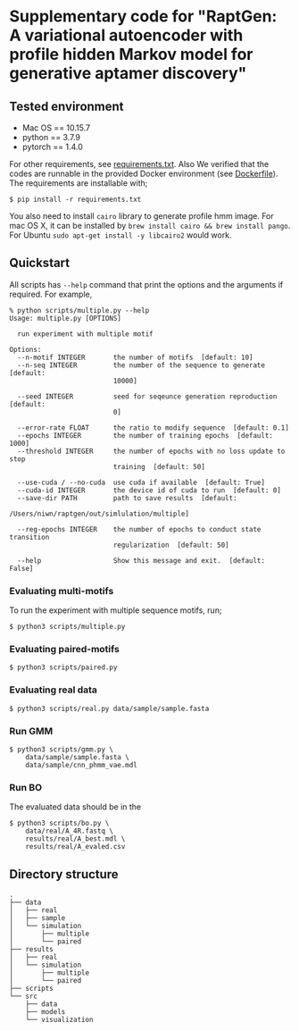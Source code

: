 # Supplementary code for "RaptGen: A variational autoencoder with profile hidden Markov model for generative aptamer discovery"

## Tested environment 
* Mac OS == 10.15.7
* python == 3.7.9
* pytorch == 1.4.0

For other requirements, see [requirements.txt](requirements.txt). Also We verified that the codes are runnable in the provided Docker environment (see [Dockerfile](Dockerfile)). The requirements are installable with;

```shell
$ pip install -r requirements.txt
```

You also need to install `cairo` library to generate profile hmm image. For mac OS X, it can be installed by `brew install cairo && brew install pango`. For Ubuntu `sudo apt-get install -y libcairo2` would work.



## Quickstart
All scripts has `--help` command that print the options and the arguments if required. For example,

```text
% python scripts/multiple.py --help 
Usage: multiple.py [OPTIONS]

  run experiment with multiple motif

Options:
  --n-motif INTEGER       the number of motifs  [default: 10]
  --n-seq INTEGER         the number of the sequence to generate  [default:
                          10000]

  --seed INTEGER          seed for seqeunce generation reproduction  [default:
                          0]

  --error-rate FLOAT      the ratio to modify sequence  [default: 0.1]
  --epochs INTEGER        the number of training epochs  [default: 1000]
  --threshold INTEGER     the number of epochs with no loss update to stop
                          training  [default: 50]

  --use-cuda / --no-cuda  use cuda if available  [default: True]
  --cuda-id INTEGER       the device id of cuda to run  [default: 0]
  --save-dir PATH         path to save results  [default:
                          /Users/niwn/raptgen/out/simlulation/multiple]

  --reg-epochs INTEGER    the number of epochs to conduct state transition
                          regularization  [default: 50]

  --help                  Show this message and exit.  [default: False]
```

### Evaluating multi-motifs
To run the experiment with multiple sequence motifs, run;

```shell
$ python3 scripts/multiple.py 
```

### Evaluating paired-motifs
```shell
$ python3 scripts/paired.py
```

### Evaluating real data
```shell
$ python3 scripts/real.py data/sample/sample.fasta
```

### Run GMM
```shell
$ python3 scripts/gmm.py \
    data/sample/sample.fasta \
    data/sample/cnn_phmm_vae.mdl
```

### Run BO
The evaluated data should be in the 
```shell
$ python3 scripts/bo.py \
    data/real/A_4R.fastq \
    results/real/A_best.mdl \
    results/real/A_evaled.csv
```


## Directory structure
```
.
├── data
│   ├── real
│   ├── sample
│   └── simulation
│       ├── multiple
│       └── paired
├── results
│   ├── real
│   └── simulation
│       ├── multiple
│       └── paired
├── scripts
└── src
    ├── data
    ├── models
    └── visualization
```